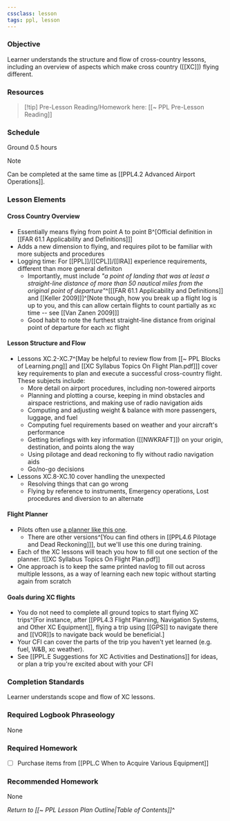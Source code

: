 ```yaml
---
cssclass: lesson
tags: ppl, lesson
---
```

### Objective
Learner understands the structure and flow of cross-country lessons, including an overview of aspects which make cross country ([[XC]]) flying different.

### Resources
> [!tip] Pre-Lesson Reading/Homework here: [[~ PPL Pre-Lesson Reading]]

### Schedule
Ground 0.5 hours

> [!note] 
> Can be completed at the same time as [[PPL4.2 Advanced Airport Operations]].

### Lesson Elements
#### Cross Country Overview
- Essentially means flying from point A to point B^[Official definition in [[FAR 61.1 Applicability and Definitions]]]
- Adds a new dimension to flying, and requires pilot to be familiar with more subjects and procedures
- Logging time: For [[PPL]]/[[CPL]]/[[IRA]] experience requirements, different than more general definiton
	- Importantly, must include *"a point of landing that was at least a straight-line distance of more than 50 nautical miles from the original point of departure"*^[[[FAR 61.1 Applicability and Definitions]] and [[Keller 2009]]]^[Note though, how you break up a flight log is up to you, and this can allow certain flights to count partially as xc time -- see [[Van Zanen 2009]]]
	- Good habit to note the furthest straight-line distance from original point of departure for each xc flight

#### Lesson Structure and Flow
- Lessons XC.2-XC.7^[May be helpful to review flow from [[~ PPL Blocks of Learning.png]] and [[XC Syllabus Topics On Flight Plan.pdf]]] cover key requirements to plan and execute a successful cross-country flight. These subjects include:
	- More detail on airport procedures, including non-towered airports
	- Planning and plotting a course, keeping in mind obstacles and airspace restrictions, and making use of radio navigation aids
	- Computing and adjusting weight & balance with more passengers, luggage, and fuel
	- Computing fuel requirements based on weather and your aircraft's performance
	- Getting briefings with key information ([[NWKRAFT]]) on your origin, destination, and points along the way
	- Using pilotage and dead reckoning to fly without radio navigation aids
	- Go/no-go decisions
- Lessons XC.8-XC.10 cover handling the unexpected
	- Resolving things that can go wrong
	- Flying by reference to instruments, Emergency operations, Lost procedures and diversion to an alternate

#### Flight Planner
- Pilots often use [a planner like this one](https://www.dauntless-soft.com/products/Freebies/VFRFlightPlanner/). 
	- There are other versions^[You can find others in [[PPL4.6 Pilotage and Dead Reckoning]]], but we'll use this one during training.
- Each of the XC lessons will teach you how to fill out one section of the planner. ![[XC Syllabus Topics On Flight Plan.pdf]]
- One approach is to keep the same printed navlog to fill out across multiple lessons, as a way of learning each new topic without starting again from scratch

#### Goals during XC flights
- You do not need to complete all ground topics to start flying XC trips^[For instance, after [[PPL4.3 Flight Planning, Navigation Systems, and Other XC Equipment]], flying a trip using [[GPS]] to navigate there and [[VOR]]s to navigate back would be beneficial.]
- Your CFI can cover the parts of the trip you haven't yet learned (e.g. fuel, W&B, xc weather).
- See [[PPL.E Suggestions for XC Activities and Destinations]] for ideas, or plan a trip you're excited about with your CFI

### Completion Standards
Learner understands scope and flow of XC lessons.

### Required Logbook Phraseology
None

### Required Homework
- [ ] Purchase items from [[PPL.C When to Acquire Various Equipment]]

### Recommended Homework 
None

*Return to [[~ PPL Lesson Plan Outline|Table of Contents]]^*